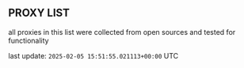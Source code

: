 ## PROXY LIST

all proxies in this list were collected from open sources and tested for functionality

last update: `2025-02-05 15:51:55.021113+00:00` UTC